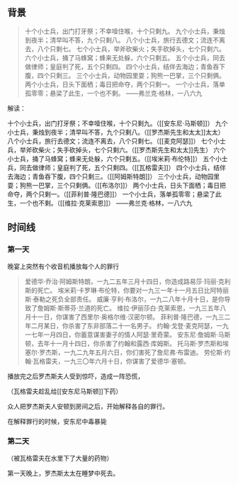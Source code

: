 
## 背景

> 十个小士兵，出门打牙祭；不幸噎住喉，十个只剩九。
九个小士兵，秉烛到夜半；清早叫不答，九个只剩八。
八个小士兵，旅行去德文；流连不离去，八个只剩七。
七个小士兵，举斧砍柴火；失手砍掉头，七个只剩六。
六个小士兵，捅了马蜂窝；蜂来无处躲，六个只剩五。
五个小士兵，同去做律师；皇庭判了死，五个只剩四。
四个小士兵，结伴去海边；青鱼吞下腹，四个只剩三。
三个小士兵，动物园里耍；狗熊一巴掌，三个只剩俩。
两个小士兵，日头下面栖；毒日把命夺，两个只剩一。
一个小士兵，落单孤零零；悬梁了此生，一个也不剩。
——弗兰克·格林，一八六九

解读：

十个小士兵，出门打牙祭；不幸噎住喉，十个只剩九。（[[安东尼·马斯顿]]）
九个小士兵，秉烛到夜半；清早叫不答，九个只剩八。（[[罗杰斯先生和太太]]太太）
八个小士兵，旅行去德文；流连不离去，八个只剩七。（[[麦克阿瑟]]）
七个小士兵，举斧砍柴火；失手砍掉头，七个只剩六。（[[罗杰斯先生和太太]]先生）
六个小士兵，捅了马蜂窝；蜂来无处躲，六个只剩五。（[[埃米莉·布伦特]]）
五个小士兵，同去做律师；皇庭判了死，五个只剩四。（[[瓦格雷夫]]）
四个小士兵，结伴去海边；青鱼吞下腹，四个只剩三。（[[阿姆斯特朗]]）
三个小士兵，动物园里耍；狗熊一巴掌，三个只剩俩。（[[布洛尔]]）
两个小士兵，日头下面栖；毒日把命夺，两个只剩一。（[[菲利普·隆巴德]]）
一个小士兵，落单孤零零；悬梁了此生，一个也不剩。（[[维拉·克莱索恩]]）
——弗兰克·格林，一八六九

## 时间线

### 第一天

晚宴上突然有个收音机播放每个人的罪行

>爱德华·乔治·阿姆斯特朗，一九二五年三月十四日，你造成路易莎·玛丽·克利斯的死亡。
>埃米莉·卡罗琳·布伦特，你要对一九三一年十一月五日比阿特丽斯·泰勒之死负全部责任。
>威廉·亨利·布洛尔，一九二八年十月十日，是你导致了詹姆斯·斯蒂芬·兰道的死亡。
>维拉·伊丽莎白·克莱索恩，一九三五年八月十一日，你谋害了西里尔·奥格尔维·汉密尔顿。
>菲利普·隆巴德，一九三二年二月某日，你杀害了东非部落二十一名男子。
>约翰·戈登·麦克阿瑟，一九一七年一月四日，你蓄意谋害妻子的情人阿瑟·里奇蒙。
>安东尼·詹姆斯·马斯顿，去年十一月十四日，你杀害了约翰和露西·库姆斯。
>托马斯·罗杰斯和埃塞尔·罗杰斯，一九二九年五月六日，你们害死了詹尼弗·布雷迪。
>劳伦斯·约翰·瓦格雷夫，一九三〇年六月十日，你谋害了爱德华·塞顿。

播放完之后罗杰斯夫人受到惊吓，造成一阵恐慌，

（瓦格雷夫趁乱给[[安东尼马斯顿]]下药）

众人把罗杰斯夫人安顿到房间之后，开始解释各自的罪行。

在解释罪行的时候，安东尼中毒暴毙

### 第二天

（被瓦格雷夫在水里下了大量的药物）

第一天晚上，罗杰斯太太在睡梦中死去。



